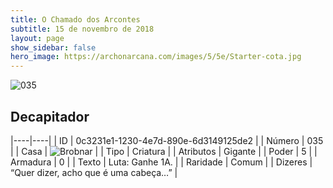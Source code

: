 ```yaml
---
title: O Chamado dos Arcontes
subtitle: 15 de novembro de 2018
layout: page
show_sidebar: false
hero_image: https://archonarcana.com/images/5/5e/Starter-cota.jpg
---
```


![035](https://cdn.keyforgegame.com/media/card_front/pt/341_035_M3H9MVCF63W7_pt.png)

## Decapitador

|----|----|
| ID | 0c3231e1-1230-4e7d-890e-6d3149125de2 |
| Número | 035 |
| Casa | ![Brobnar](https://archonarcana.com/images/thumb/e/e0/Brobnar.png/22px-Brobnar.png "Brobnar") |
| Tipo | Criatura |
| Atributos | Gigante |
| Poder | 5 |
| Armadura | 0 |
| Texto | Luta: Ganhe 1A. |
| Raridade | Comum |
| Dizeres | “Quer dizer, acho que é uma cabeça…” |